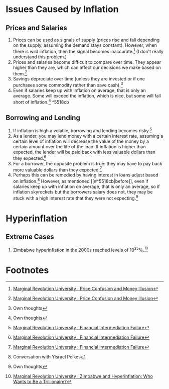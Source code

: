 # Issues Caused by Inflation
## Prices and Salaries
1. Prices can be used as signals of supply (prices rise and fall depending on the supply, assuming the demand stays constant). However, when there is wild inflation, then the signal becomes inaccurate.[^1] (I don't really understand this problem.)
2. Prices and salaries become difficult to compare over time. They appear higher than they are, which can affect our decisions we make based on them.[^1]
3. Savings depreciate over time (unless they are invested or if one purchases some commodity rather than save cash).[^2]
4. Even if salaries keep up with inflation on average, that is only an average. Some will exceed the inflation, which is nice, but some will fall short of inflation.[^2] ^5518cb
## Borrowing and Lending
1. If inflation is high a volatile, borrowing and lending becomes risky.[^3]
2. As a lender, you may lend money with a certain interest rate, assuming a certain level of inflation will decrease the value of the money by a certain amount over the life of the loan. If inflation is higher than expected, the lender will be paid back with less valuable dollars than they expected.[^3]
3. For a borrower, the opposite problem is true: they may have to pay back more valuable dollars than they expected.[^3]
4. Perhaps this can be remedied by having interest in loans adjust based on inflation.[^4]
   However, as mentioned [[#^5518cb|before]], even if salaries keep up with inflation on average, that is only an average, so if inflation skyrockets but the borrowers salary does not, they may be stuck with a high interest rate that they were not expecting.[^2]
# Hyperinflation
## Extreme Cases
1. Zimbabwe hyperinflation in the 2000s reached levels of 10<sup>25</sup>%.[^5]


# Footnotes

[^1]: [Marginal Revolution University : Price Confusion and Money Illusion](https://mru.org/courses/principles-economics-macroeconomics/costs-of-inflation-price-confusion-money-illusion)
[^2]: Own thoughts
[^3]: [Marginal Revolution University : Financial Intermediation Failure](https://mru.org/courses/principles-economics-macroeconomics/costs-of-inflation-financial-intermediation-failure)
[^4]: Conversation with Yisrael Peikes
[^5]: [Marginal Revolution University : Zimbabwe and Hyperinflation: Who Wants to Be a Trillionaire?](https://mru.org/courses/principles-economics-macroeconomics/zimbabwe-currency-inflation)